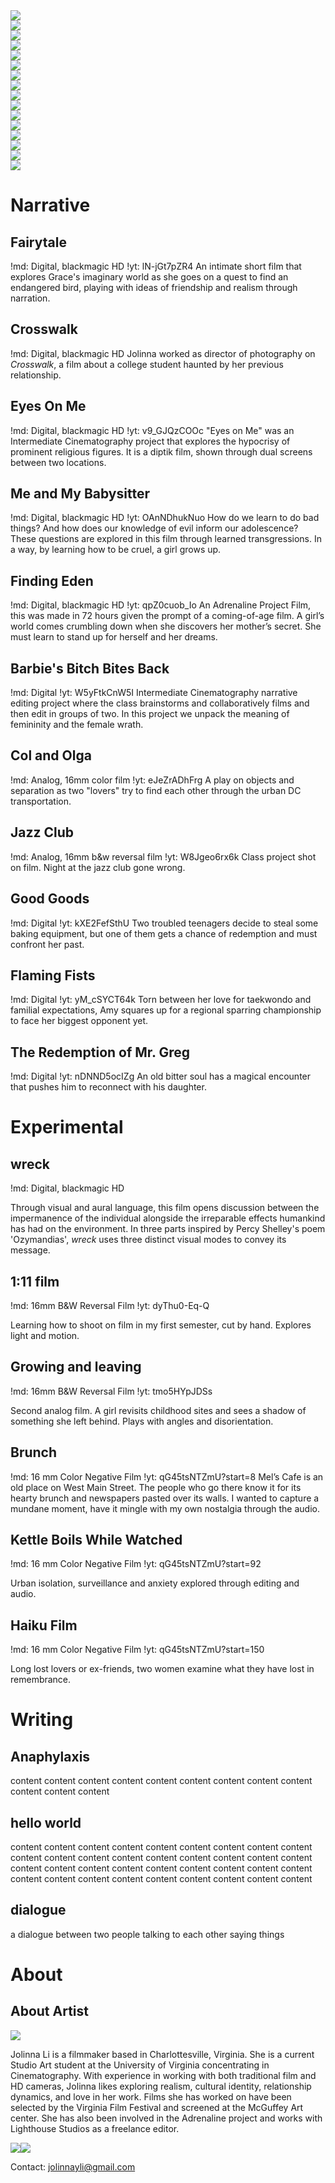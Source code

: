<div id=welcome-grid>
<div class='img-container thr'><img src='media/finding-eden/14.webp'></div>
<div class='img-container thr'><img src='media/me-and-my-babysitter/5.webp'></div>

<div class='img-container two'><img src='media/col-and-olga/1.webp'></div>
<div class='img-container two'><img src='media/haiku-film/3.webp'></div>
<div class='img-container two'><img src='media/brunch/3.webp'></div>

<div class='img-container thr'><img src='media/barbies-bitch-bites-back/2.webp'></div>
<div class='img-container thr'><img src='media/me-and-my-babysitter/16.webp'></div>

<div class='img-container two'><img src='media/jazz-club/5.webp'></div>
<div class='img-container two'><img src='media/jazz-club/8.webp'></div>
<div class='img-container two'><img src='media/111-film/8.webp'></div>

<div class='img-container six'><img src='media/eyes-on-me/8.webp'></div>

<div class='img-container thr'><img src='media/me-and-my-babysitter/19.webp'></div>
<div class='img-container thr'><img src='media/crosswalk/1.webp'></div>

<div class='img-container six'><img src='media/eyes-on-me/4.webp'></div>

<div class='img-container thr'><img src='media/flaming-fists/1.webp'></div>
<div class='img-container thr'><img src='media/the-redemption-of-mr-greg/2.webp'></div>
</div>

# Narrative

## Fairytale
!md: Digital, blackmagic HD
!yt: lN-jGt7pZR4
An intimate short film that explores Grace's imaginary world as she goes on a quest to find an endangered bird, playing with ideas of friendship and realism through narration. 

## Crosswalk
!md: Digital, blackmagic HD
Jolinna worked as director of photography on _Crosswalk_, a film about a college student haunted by her previous relationship. 

## Eyes On Me
!md: Digital, blackmagic HD
!yt: v9_GJQzCOOc
"Eyes on Me" was an Intermediate Cinematography project that explores the hypocrisy of prominent religious figures. It is a diptik film, shown through dual screens between two locations.


## Me and My Babysitter
!md: Digital, blackmagic HD
!yt: OAnNDhukNuo
How do we learn to do bad things? And how does our knowledge of evil inform our adolescence? These questions are explored in this film through learned transgressions. In a way, by learning how to be cruel, a girl grows up.

## Finding Eden
!md: Digital, blackmagic HD
!yt: qpZ0cuob_Io
An Adrenaline Project Film, this was made in 72 hours given the prompt of a coming-of-age film. A girl’s world comes crumbling down when she discovers her mother’s secret. She must learn to stand up for herself and her dreams.

## Barbie's Bitch Bites Back
!md: Digital
!yt: W5yFtkCnW5I
Intermediate Cinematography narrative editing project where the class brainstorms and collaboratively films and then edit in groups of two. In this project we unpack the meaning of femininity and the female wrath.

## Col and Olga
!md: Analog, 16mm color film
!yt: eJeZrADhFrg
A play on objects and separation as two "lovers" try to find each other through the urban DC transportation.

## Jazz Club
!md: Analog, 16mm b&w reversal film
!yt: W8Jgeo6rx6k
Class project shot on film. Night at the jazz club gone wrong.

## Good Goods
!md: Digital
!yt: kXE2FefSthU
Two troubled teenagers decide to steal some baking equipment, but one of them gets a chance of redemption and must confront her past.

## Flaming Fists
!md: Digital
!yt: yM_cSYCT64k
Torn between her love for taekwondo and familial expectations, Amy squares up for a regional sparring championship to face her biggest opponent yet.

## The Redemption of Mr. Greg
!md: Digital
!yt: nDNND5ocIZg
An old bitter soul has a magical encounter that pushes him to reconnect with his daughter.


# Experimental

## wreck
!md: Digital, blackmagic HD

Through visual and aural language, this film opens discussion between the impermanence of the individual alongside the irreparable effects humankind has had on the environment. In three parts inspired by Percy Shelley's poem 'Ozymandias', _wreck_ uses three distinct visual modes to convey its message.

## 1:11 film
!md: 16mm B&W Reversal Film
!yt: dyThu0-Eq-Q

Learning how to shoot on film in my first semester, cut by hand. Explores light and motion.

## Growing and leaving
!md: 16mm B&W Reversal Film
!yt: tmo5HYpJDSs

Second analog film. A girl revisits childhood sites and sees a shadow of something she left behind. Plays with angles and disorientation.

## Brunch
!md: 16 mm Color Negative Film
!yt: qG45tsNTZmU?start=8
Mel’s Cafe is an old place on West Main Street. The people who go there know it for its hearty brunch and newspapers pasted over its walls. I wanted to capture a mundane moment, have it mingle with my own nostalgia through the audio.

## Kettle Boils While Watched
!md: 16 mm Color Negative Film
!yt: qG45tsNTZmU?start=92

Urban isolation, surveillance and anxiety explored through editing and audio.

## Haiku Film
!md: 16 mm Color Negative Film
!yt: qG45tsNTZmU?start=150

Long lost lovers or ex-friends, two women examine what they have lost in remembrance.

# Writing

## Anaphylaxis
content content content content content content content content content content content content

## hello world

content content content content content content content content content content content content content content content content content content content content content content content content content content content content content content content content content content content content

## dialogue

a dialogue between two people talking to each other saying things

# About

## About Artist

<div id=about-pictures-a><img src=media/profile/2.webp></div>

Jolinna Li is a filmmaker based in Charlottesville, Virginia. She is a current Studio Art student at the University of Virginia concentrating in Cinematography. With experience in working with both traditional film and HD cameras, Jolinna likes exploring realism, cultural identity, relationship dynamics, and love in her work. Films she has worked on have been selected by the Virginia Film Festival and screened at the McGuffey Art center. She has also been involved in the Adrenaline project and works with Lighthouse Studios as a freelance editor.

<div id=about-pictures-b><img src=media/profile/1.webp><img src=media/profile/3.webp></div>

Contact: <a href='mailto:jolinnayli@gmail.com'>jolinnayli@gmail.com</a>
